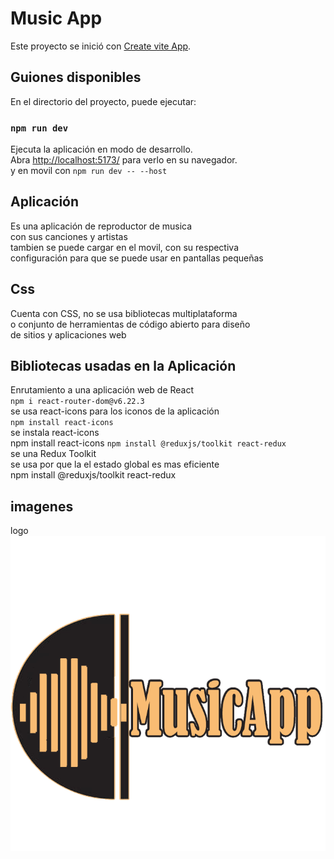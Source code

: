 # Music App

Este proyecto se inició con [Create vite App](https://vitejs.dev/guide/).

## Guiones disponibles

En el directorio del proyecto, puede ejecutar:

### `npm run dev`

Ejecuta la aplicación en modo de desarrollo.\
Abra [http://localhost:5173/](http://localhost:5173/) para verlo en su navegador.\
y en movil con  `npm run dev -- --host`


## Aplicación

Es una aplicación de reproductor de musica\
con sus canciones y artistas \
tambien se puede cargar en el movil, con su respectiva\
configuración para que se puede usar en pantallas pequeñas


## Css
Cuenta con CSS, no se usa bibliotecas multiplataforma\
o conjunto de herramientas de código abierto para diseño\
de sitios y aplicaciones web

## Bibliotecas usadas en la Aplicación
Enrutamiento a una aplicación web de React\
`npm i react-router-dom@v6.22.3`\
se usa react-icons para los iconos de la aplicación\
`npm install react-icons`\
se instala react-icons\
npm install react-icons
`npm install @reduxjs/toolkit react-redux`\
se una Redux Toolkit\
se usa por que la el estado global es mas eficiente\
npm install @reduxjs/toolkit react-redux

## imagenes
logo ![Screenshot of a comment on a GitHub issue showing an image, added in the Markdown, of an Octocat smiling and raising a tentacle.](./public/logoM.png)
